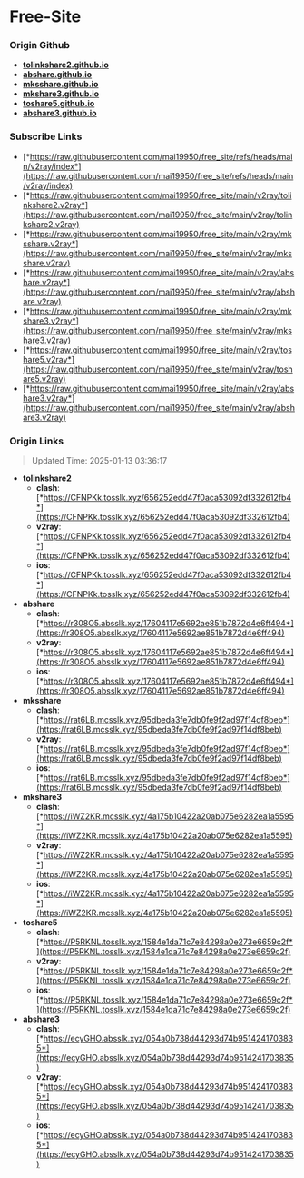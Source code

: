 # Free-Site

### Origin Github

- [**tolinkshare2.github.io**](https://github.com/tolinkshare2/tolinkshare2.github.io)
- [**abshare.github.io**](https://github.com/abshare/abshare.github.io)
- [**mksshare.github.io**](https://github.com/mksshare/mksshare.github.io)
- [**mkshare3.github.io**](https://github.com/mkshare3/mkshare3.github.io)
- [**toshare5.github.io**](https://github.com/toshare5/toshare5.github.io)
- [**abshare3.github.io**](https://github.com/abshare3/abshare3.github.io)

### Subscribe Links

- [*https://raw.githubusercontent.com/mai19950/free_site/refs/heads/main/v2ray/index*](https://raw.githubusercontent.com/mai19950/free_site/refs/heads/main/v2ray/index)
- [*https://raw.githubusercontent.com/mai19950/free_site/main/v2ray/tolinkshare2.v2ray*](https://raw.githubusercontent.com/mai19950/free_site/main/v2ray/tolinkshare2.v2ray)
- [*https://raw.githubusercontent.com/mai19950/free_site/main/v2ray/mksshare.v2ray*](https://raw.githubusercontent.com/mai19950/free_site/main/v2ray/mksshare.v2ray)
- [*https://raw.githubusercontent.com/mai19950/free_site/main/v2ray/abshare.v2ray*](https://raw.githubusercontent.com/mai19950/free_site/main/v2ray/abshare.v2ray)
- [*https://raw.githubusercontent.com/mai19950/free_site/main/v2ray/mkshare3.v2ray*](https://raw.githubusercontent.com/mai19950/free_site/main/v2ray/mkshare3.v2ray)
- [*https://raw.githubusercontent.com/mai19950/free_site/main/v2ray/toshare5.v2ray*](https://raw.githubusercontent.com/mai19950/free_site/main/v2ray/toshare5.v2ray)
- [*https://raw.githubusercontent.com/mai19950/free_site/main/v2ray/abshare3.v2ray*](https://raw.githubusercontent.com/mai19950/free_site/main/v2ray/abshare3.v2ray)

### Origin Links

> Updated Time: 2025-01-13 03:36:17

- **tolinkshare2**
  - **clash**: [*https://CFNPKk.tosslk.xyz/656252edd47f0aca53092df332612fb4*](https://CFNPKk.tosslk.xyz/656252edd47f0aca53092df332612fb4)
  - **v2ray**: [*https://CFNPKk.tosslk.xyz/656252edd47f0aca53092df332612fb4*](https://CFNPKk.tosslk.xyz/656252edd47f0aca53092df332612fb4)
  - **ios**: [*https://CFNPKk.tosslk.xyz/656252edd47f0aca53092df332612fb4*](https://CFNPKk.tosslk.xyz/656252edd47f0aca53092df332612fb4)
- **abshare**
  - **clash**: [*https://r308O5.absslk.xyz/17604117e5692ae851b7872d4e6ff494*](https://r308O5.absslk.xyz/17604117e5692ae851b7872d4e6ff494)
  - **v2ray**: [*https://r308O5.absslk.xyz/17604117e5692ae851b7872d4e6ff494*](https://r308O5.absslk.xyz/17604117e5692ae851b7872d4e6ff494)
  - **ios**: [*https://r308O5.absslk.xyz/17604117e5692ae851b7872d4e6ff494*](https://r308O5.absslk.xyz/17604117e5692ae851b7872d4e6ff494)
- **mksshare**
  - **clash**: [*https://rat6LB.mcsslk.xyz/95dbeda3fe7db0fe9f2ad97f14df8beb*](https://rat6LB.mcsslk.xyz/95dbeda3fe7db0fe9f2ad97f14df8beb)
  - **v2ray**: [*https://rat6LB.mcsslk.xyz/95dbeda3fe7db0fe9f2ad97f14df8beb*](https://rat6LB.mcsslk.xyz/95dbeda3fe7db0fe9f2ad97f14df8beb)
  - **ios**: [*https://rat6LB.mcsslk.xyz/95dbeda3fe7db0fe9f2ad97f14df8beb*](https://rat6LB.mcsslk.xyz/95dbeda3fe7db0fe9f2ad97f14df8beb)
- **mkshare3**
  - **clash**: [*https://iWZ2KR.mcsslk.xyz/4a175b10422a20ab075e6282ea1a5595*](https://iWZ2KR.mcsslk.xyz/4a175b10422a20ab075e6282ea1a5595)
  - **v2ray**: [*https://iWZ2KR.mcsslk.xyz/4a175b10422a20ab075e6282ea1a5595*](https://iWZ2KR.mcsslk.xyz/4a175b10422a20ab075e6282ea1a5595)
  - **ios**: [*https://iWZ2KR.mcsslk.xyz/4a175b10422a20ab075e6282ea1a5595*](https://iWZ2KR.mcsslk.xyz/4a175b10422a20ab075e6282ea1a5595)
- **toshare5**
  - **clash**: [*https://P5RKNL.tosslk.xyz/1584e1da71c7e84298a0e273e6659c2f*](https://P5RKNL.tosslk.xyz/1584e1da71c7e84298a0e273e6659c2f)
  - **v2ray**: [*https://P5RKNL.tosslk.xyz/1584e1da71c7e84298a0e273e6659c2f*](https://P5RKNL.tosslk.xyz/1584e1da71c7e84298a0e273e6659c2f)
  - **ios**: [*https://P5RKNL.tosslk.xyz/1584e1da71c7e84298a0e273e6659c2f*](https://P5RKNL.tosslk.xyz/1584e1da71c7e84298a0e273e6659c2f)
- **abshare3**
  - **clash**: [*https://ecyGHO.absslk.xyz/054a0b738d44293d74b9514241703835*](https://ecyGHO.absslk.xyz/054a0b738d44293d74b9514241703835)
  - **v2ray**: [*https://ecyGHO.absslk.xyz/054a0b738d44293d74b9514241703835*](https://ecyGHO.absslk.xyz/054a0b738d44293d74b9514241703835)
  - **ios**: [*https://ecyGHO.absslk.xyz/054a0b738d44293d74b9514241703835*](https://ecyGHO.absslk.xyz/054a0b738d44293d74b9514241703835)
